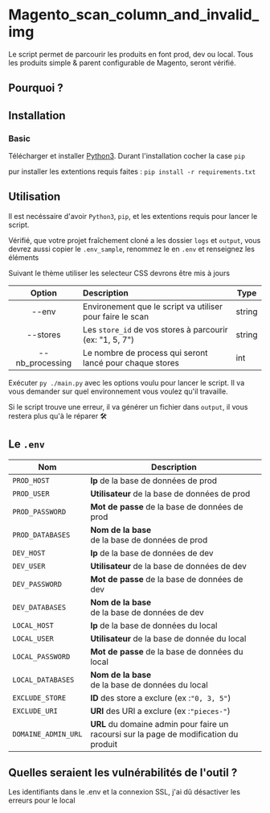 # Magento_scan_column_and_invalid_img

Le script permet de parcourir les produits en font prod, dev ou local.
Tous les produits simple & parent configurable de Magento, seront vérifié.

## Pourquoi ?

## Installation

### Basic

Télécharger et installer [Python3](https://www.python.org/downloads/).
Durant l'installation cocher la case `pip`

pur installer les extentions requis faites : `pip install -r requirements.txt`

## Utilisation

Il est necéssaire d'avoir `Python3`, `pip`, et les extentions requis pour lancer le script.

Vérifié, que votre projet fraîchement cloné a les dossier `logs` et `output`, vous devrez aussi copier le `.env_sample`, renommez le en `.env` et renseignez les éléments

Suivant le thème utiliser les selecteur CSS devrons être mis à jours


|      Option      | Description                                               | Type   |
| :----------------: | :---------------------------------------------------------- | -------- |
|      --env      | Environement que le script va utiliser pour faire le scan | string |
|     --stores     | Les `store_id` de vos stores à parcourir (ex: "1, 5, 7")   | string |
| -- nb_processing | Le nombre de process qui seront lancé pour chaque stores | int    |

Exécuter `py ./main.py` avec les options voulu pour lancer le script.
Il va vous demander sur quel environnement vous voulez qu'il travaille.

Si le script trouve une erreur, il va générer un fichier dans `output`, il vous restera plus qu'à le réparer 🛠️

## Le `.env`


| Nom               | Description                                              |
| ------------------- | ---------------------------------------------------------- |
| `PROD_HOST`       | **Ip** de la base de données de prod                    |
| `PROD_USER`       | **Utilisateur** de la base de données de prod           |
| `PROD_PASSWORD`   | **Mot de passe** de la base de données de prod          |
| `PROD_DATABASES`  | **Nom de la base**<br /> de la base de données de prod  |
| `DEV_HOST`        | **Ip** de la base de données de dev                     |
| `DEV_USER`        | **Utilisateur** de la base de données de dev            |
| `DEV_PASSWORD`    | **Mot de passe** de la base de données de dev           |
| `DEV_DATABASES`   | **Nom de la base**<br /> de la base de données de dev   |
| `LOCAL_HOST`      | **Ip** de la base de données du local                   |
| `LOCAL_USER`      | **Utilisateur** de la base de donnée du local           |
| `LOCAL_PASSWORD`  | **Mot de passe** de la base de données du local         |
| `LOCAL_DATABASES` | **Nom de la base**<br /> de la base de données du local |
| `EXCLUDE_STORE`   | **ID** des store a exclure (ex :`"0, 3, 5"`)             |
| `EXCLUDE_URI`     | **URI** des URI a exclure (ex :`"pieces-"`)              |
| `DOMAINE_ADMIN_URL`| **URL** du domaine admin pour faire un racoursi sur la page de modification du produit|

## Quelles seraient les vulnérabilités de l'outil ?

Les identifiants dans le .env et la connexion SSL, j'ai dû désactiver les erreurs pour le local
